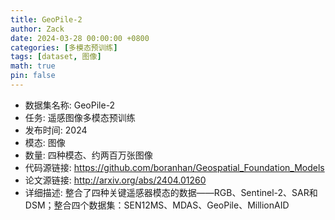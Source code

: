 ```yaml
---
title: GeoPile-2
author: Zack
date: 2024-03-28 00:00:00 +0800
categories: [多模态预训练]
tags: [dataset, 图像]
math: true
pin: false
---
```

- 数据集名称: GeoPile-2
- 任务: 遥感图像多模态预训练
- 发布时间: 2024
- 模态: 图像
- 数量: 四种模态、约两百万张图像
- 代码源链接: https://github.com/boranhan/Geospatial_Foundation_Models
- 论文源链接: http://arxiv.org/abs/2404.01260
- 详细描述: 整合了四种关键遥感器模态的数据——RGB、Sentinel-2、SAR和DSM；整合四个数据集：SEN12MS、MDAS、GeoPile、MillionAID
